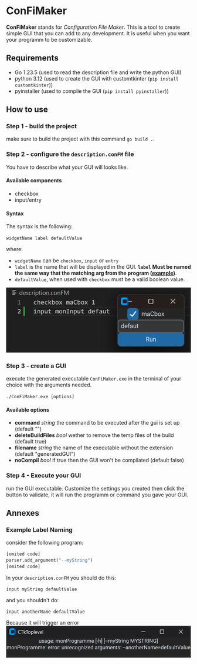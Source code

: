 # ConFiMaker

**ConFiMaker** stands for *Configuration File Maker*. This is a tool to create simple GUI that you can add to any development. It is useful when you want your programm to be customizable.

## Requirements

- Go 1.23.5 (used to read the description file and write the python GUI)
- python 3.12 (used to create the GUI with customtkinter (`pip install customtkinter`))
- pyinstaller (used to compile the GUI (`pip install pyinstaller`))

## How to use

### Step 1 - build the project

make sure to build the project with this command `go build .`.

### Step 2 - configure the `description.conFM` file

You have to describe what your GUI will looks like.

#### Available components

- checkbox
- input/entry

#### Syntax

The syntax is the following:

`widgetName label defaultValue`

where:

- `widgetName` can be `checkbox`, `input` or `entry`
- `label` is the name that will be displayed in the GUI. **`label` Must be named the same way that the matching arg from the program ([example](#example-label-naming))**.
- `defaultValue`, when used with `checkbox` must be a valid boolean value.

![example of widget definition](assets/inputDefinition.png)

### Step 3 - create a GUI

execute the generated executable `ConFiMaker.exe` in the terminal of your choice with the arguments needed.

`./ConFiMaker.exe [options]`

#### Available options

- **command** *string*
    the command to be executed after the gui is set up (default "")
- **deleteBuildFiles** *bool*
    wether to remove the temp files of the build (default true)
- **filename** *string*
    the name of the executable without the extension (default "generatedGUI")
- **noCompil** *bool*
    if true then the GUI won't be compilated (default false)

### Step 4 - Execute your GUI

run the GUI executable. Customize the settings you created then click the button to validate, it will run the programm or command you gave your GUI.

## Annexes

### Example Label Naming

consider the following program:

```python
[omited code]
parser.add_argument("--myString")
[omited code]
```

In your `description.conFM` you should do this:

```conFM
input myString defaultValue
```

and you shouldn't do:

```conFM
input anotherName defaultValue
```

Because it will trigger an error
![error triggered](assets/errorArgName.png)
